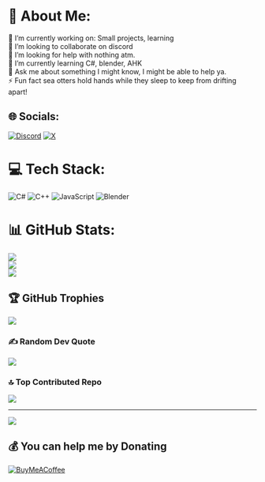 # 💫 About Me:
🔭 I’m currently working on: Small projects, learning<br>👯 I’m looking to collaborate on discord<br>🤝 I’m looking for help with nothing atm.<br>🌱 I’m currently learning C#, blender, AHK<br>💬 Ask me about something I might know, I might be able to help ya.<br>⚡ Fun fact sea otters hold hands while they sleep to keep from drifting apart!


## 🌐 Socials:
[![Discord](https://img.shields.io/badge/Discord-%237289DA.svg?logo=discord&logoColor=white)](https://discord.gg/spiritual_luke) [![X](https://img.shields.io/badge/X-black.svg?logo=X&logoColor=white)](https://x.com/https://x.com/Spiritual_Luke) 

# 💻 Tech Stack:
![C#](https://img.shields.io/badge/c%23-%23239120.svg?style=for-the-badge&logo=csharp&logoColor=white) ![C++](https://img.shields.io/badge/c++-%2300599C.svg?style=for-the-badge&logo=c%2B%2B&logoColor=white) ![JavaScript](https://img.shields.io/badge/javascript-%23323330.svg?style=for-the-badge&logo=javascript&logoColor=%23F7DF1E) ![Blender](https://img.shields.io/badge/blender-%23F5792A.svg?style=for-the-badge&logo=blender&logoColor=white)
# 📊 GitHub Stats:
![](https://github-readme-stats.vercel.app/api?username=spiritualluke&theme=shadow_red&hide_border=false&include_all_commits=false&count_private=false)<br/>
![](https://github-readme-streak-stats.herokuapp.com/?user=spiritualluke&theme=shadow_red&hide_border=false)<br/>
![](https://github-readme-stats.vercel.app/api/top-langs/?username=spiritualluke&theme=shadow_red&hide_border=false&include_all_commits=false&count_private=false&layout=compact)

## 🏆 GitHub Trophies
![](https://github-profile-trophy.vercel.app/?username=spiritualluke&theme=radical&no-frame=false&no-bg=false&margin-w=4)

### ✍️ Random Dev Quote
![](https://quotes-github-readme.vercel.app/api?type=horizontal&theme=tokyonight)

### 🔝 Top Contributed Repo
![](https://github-contributor-stats.vercel.app/api?username=spiritualluke&limit=5&theme=tokyonight&combine_all_yearly_contributions=true)

---
[![](https://visitcount.itsvg.in/api?id=spiritualluke&icon=7&color=5)](https://visitcount.itsvg.in)

  ## 💰 You can help me by Donating
  [![BuyMeACoffee](https://img.shields.io/badge/Buy%20Me%20a%20Coffee-ffdd00?style=for-the-badge&logo=buy-me-a-coffee&logoColor=black)](https://buymeacoffee.com/https://buymeacoffee.com/spiritual_luke) 

  
<!-- Proudly created with GPRM ( https://gprm.itsvg.in ) -->
